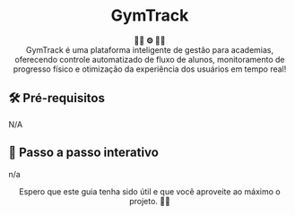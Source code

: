 <h1 align="center">GymTrack</h1>

<div align="center">
  <strong>🏋🏽 ⚙️ 🏃🏽</strong>
</div>
<div align="center">
  GymTrack é uma plataforma inteligente de gestão para academias, oferecendo controle automatizado de fluxo de alunos, monitoramento de progresso físico e otimização da experiência dos usuários em tempo real!
</div>

## 🛠️ Pré-requisitos

N/A

## 🚀 Passo a passo interativo

n/a

<div align="center">
  Espero que este guia tenha sido útil e que você aproveite ao máximo o projeto. 🎉😄
</div>
